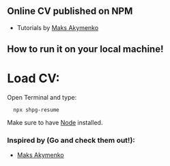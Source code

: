 ## Online CV published on NPM

- Tutorials by [Maks Akymenko](https://css-tricks.com/how-to-build-your-resume-on-npm/)
## How to run it on your local machine!

# Load CV: 
Open Terminal and type:

```
  npx shpg-resume
```

Make sure to have [Node](https://www.npmjs.com/get-npm) installed.

### Inspired by (Go and check them out!):
- [Maks Akymenko](https://github.com/maximakymenko/maks-npm-resume)
